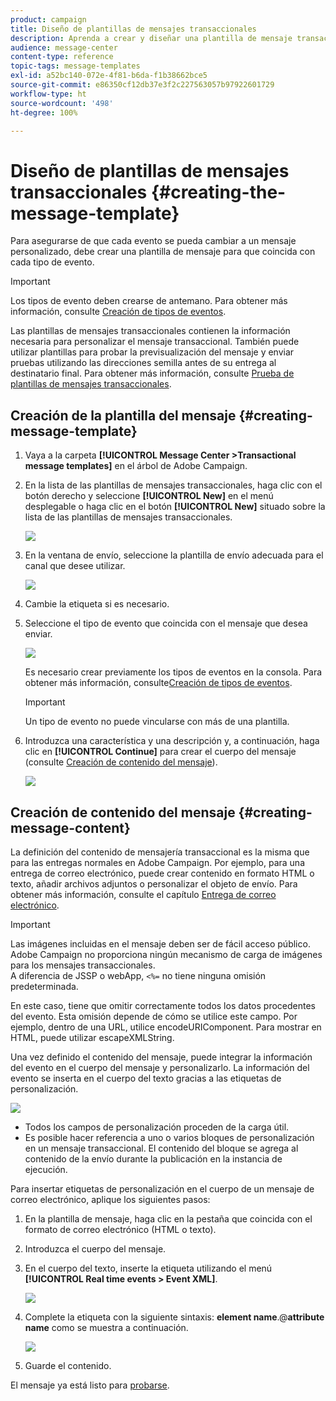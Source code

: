 ```yaml
---
product: campaign
title: Diseño de plantillas de mensajes transaccionales
description: Aprenda a crear y diseñar una plantilla de mensaje transaccional en Adobe Campaign Classic.
audience: message-center
content-type: reference
topic-tags: message-templates
exl-id: a52bc140-072e-4f81-b6da-f1b38662bce5
source-git-commit: e86350cf12db37e3f2c227563057b97922601729
workflow-type: ht
source-wordcount: '498'
ht-degree: 100%

---
```


# Diseño de plantillas de mensajes transaccionales {#creating-the-message-template}

Para asegurarse de que cada evento se pueda cambiar a un mensaje personalizado, debe crear una plantilla de mensaje para que coincida con cada tipo de evento.

>[!IMPORTANT]
>
>Los tipos de evento deben crearse de antemano. Para obtener más información, consulte [Creación de tipos de eventos](../../message-center/using/creating-event-types.md).

Las plantillas de mensajes transaccionales contienen la información necesaria para personalizar el mensaje transaccional. También puede utilizar plantillas para probar la previsualización del mensaje y enviar pruebas utilizando las direcciones semilla antes de su entrega al destinatario final. Para obtener más información, consulte [Prueba de plantillas de mensajes transaccionales](../../message-center/using/testing-message-templates.md).

## Creación de la plantilla del mensaje {#creating-message-template}

1. Vaya a la carpeta **[!UICONTROL Message Center >Transactional message templates]** en el árbol de Adobe Campaign.

1. En la lista de las plantillas de mensajes transaccionales, haga clic con el botón derecho y seleccione **[!UICONTROL New]** en el menú desplegable o haga clic en el botón **[!UICONTROL New]** situado sobre la lista de las plantillas de mensajes transaccionales.

   ![](assets/messagecenter_create_model_001.png)

1. En la ventana de envío, seleccione la plantilla de envío adecuada para el canal que desee utilizar.

   ![](assets/messagecenter_create_model_002.png)

1. Cambie la etiqueta si es necesario.

1. Seleccione el tipo de evento que coincida con el mensaje que desea enviar.

   ![](assets/messagecenter_create_model_003.png)

   Es necesario crear previamente los tipos de eventos en la consola. Para obtener más información, consulte[Creación de tipos de eventos](../../message-center/using/creating-event-types.md).

   >[!IMPORTANT]
   >
   >Un tipo de evento no puede vincularse con más de una plantilla.

1. Introduzca una característica y una descripción y, a continuación, haga clic en **[!UICONTROL Continue]** para crear el cuerpo del mensaje (consulte [Creación de contenido del mensaje](#creating-message-content)).

   ![](assets/messagecenter_create_model_004.png)

## Creación de contenido del mensaje {#creating-message-content}

La definición del contenido de mensajería transaccional es la misma que para las entregas normales en Adobe Campaign. Por ejemplo, para una entrega de correo electrónico, puede crear contenido en formato HTML o texto, añadir archivos adjuntos o personalizar el objeto de envío. Para obtener más información, consulte el capítulo [Entrega de correo electrónico](../../delivery/using/about-email-channel.md).

>[!IMPORTANT]
>
>Las imágenes incluidas en el mensaje deben ser de fácil acceso público. Adobe Campaign no proporciona ningún mecanismo de carga de imágenes para los mensajes transaccionales.\
>A diferencia de JSSP o webApp, `<%=` no tiene ninguna omisión predeterminada.
>
>En este caso, tiene que omitir correctamente todos los datos procedentes del evento. Esta omisión depende de cómo se utilice este campo. Por ejemplo, dentro de una URL, utilice encodeURIComponent. Para mostrar en HTML, puede utilizar escapeXMLString.

Una vez definido el contenido del mensaje, puede integrar la información del evento en el cuerpo del mensaje y personalizarlo. La información del evento se inserta en el cuerpo del texto gracias a las etiquetas de personalización.

![](assets/messagecenter_create_content_001.png)

* Todos los campos de personalización proceden de la carga útil.
* Es posible hacer referencia a uno o varios bloques de personalización en un mensaje transaccional. El contenido del bloque se agrega al contenido de la envío durante la publicación en la instancia de ejecución.

Para insertar etiquetas de personalización en el cuerpo de un mensaje de correo electrónico, aplique los siguientes pasos:

1. En la plantilla de mensaje, haga clic en la pestaña que coincida con el formato de correo electrónico (HTML o texto).

1. Introduzca el cuerpo del mensaje.

1. En el cuerpo del texto, inserte la etiqueta utilizando el menú **[!UICONTROL Real time events > Event XML]**.

   ![](assets/messagecenter_create_custo_002.png)

1. Complete la etiqueta con la siguiente sintaxis: **element name**.@**attribute name** como se muestra a continuación.

   ![](assets/messagecenter_create_custo_003.png)

1. Guarde el contenido.

El mensaje ya está listo para [probarse](../../message-center/using/testing-message-templates.md).
